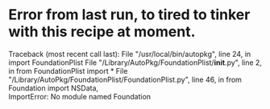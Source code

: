 # Error from last run, to tired to tinker with this recipe at moment.

Traceback (most recent call last):
  File "/usr/local/bin/autopkg", line 24, in <module>
    import FoundationPlist
  File "/Library/AutoPkg/FoundationPlist/__init__.py", line 2, in <module>
    from FoundationPlist import *
  File "/Library/AutoPkg/FoundationPlist/FoundationPlist.py", line 46, in <module>
    from Foundation import NSData, \
ImportError: No module named Foundation

